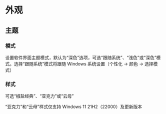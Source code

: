 # 外观

## 主题

### 模式

设置软件界面主题模式，默认为“深色”选项，可选“跟随系统”、“浅色”或“深色”模式。选择“跟随系统”模式将跟随 Windows 系统设置（个性化 -> 颜色 -> 选择模式）

### 样式

可选“椒盐经典”、“亚克力”或“云母”

“亚克力”和“云母”样式仅支持 Windows 11 21H2（22000）及更新版本